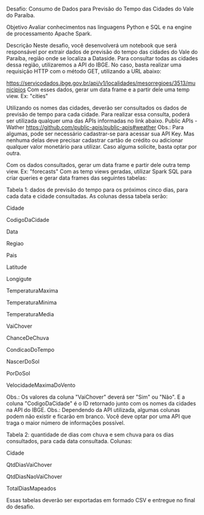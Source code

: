 Desafio: Consumo de Dados para Previsão do Tempo das Cidades do Vale do Paraíba.

Objetivo
Avaliar conhecimentos nas linguagens Python e SQL e na engine de processamento Apache Spark.

Descrição
Neste desafio, você desenvolverá um notebook que será responsável por extrair dados de previsão do tempo das cidades do Vale do Paraíba, região onde se localiza a Dataside. Para consultar todas as cidades dessa região, utilizaremos a API do IBGE. No caso, basta realizar uma requisição HTTP com o método GET, utilizando a URL abaixo:

https://servicodados.ibge.gov.br/api/v1/localidades/mesorregioes/3513/municipios
Com esses dados, gerar um data frame e a partir dele uma temp view. Ex: "cities"

Utilizando os nomes das cidades, deverão ser consultados os dados de previsão de tempo para cada cidade. Para realizar essa consulta, poderá ser utilizada qualquer uma das APIs informadas no link abaixo.
Public APIs - Wather <https://github.com/public-apis/public-apis#weather>
Obs.: Para algumas, pode ser necessário cadastrar-se para acessar sua API Key. Mas nenhuma delas deve precisar cadastrar cartão de crédito ou adicionar qualquer valor monetário para utilizar. Caso alguma solicite, basta optar por outra.

Com os dados consultados, gerar um data frame e partir dele outra temp view. Ex: "forecasts"
Com as temp views geradas, utilizar Spark SQL para criar queries e gerar data frames das seguintes tabelas:

Tabela 1: dados de previsão do tempo para os próximos cinco dias, para cada data e cidade consultadas. As colunas dessa tabela serão:

Cidade

CodigoDaCidade

Data

Regiao

Pais

Latitude

Longigute

TemperaturaMaxima

TemperaturaMinima

TemperaturaMedia

VaiChover

ChanceDeChuva

CondicaoDoTempo

NascerDoSol

PorDoSol

VelocidadeMaximaDoVento

Obs.: Os valores da coluna "VaiChover" deverá ser "Sim" ou "Não". E a coluna "CodigoDaCidade" é o ID retornado junto com os nomes da cidades na API do IBGE. Obs.: Dependendo da API utilizada, algumas colunas podem não existir e ficarão em branco. Você deve optar por uma API que traga o maior número de informações possível.

Tabela 2: quantidade de dias com chuva e sem chuva para os dias consultados, para cada data consultada. Colunas:

Cidade

QtdDiasVaiChover

QtdDiasNaoVaiChover

TotalDiasMapeados

Essas tabelas deverão ser exportadas em formado CSV e entregue no final do desafio.
